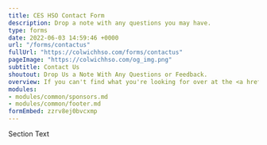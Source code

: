 ```yaml
---
title: CES HSO Contact Form
description: Drop a note with any questions you may have.
type: forms
date: 2022-06-03 14:59:46 +0000
url: "/forms/contactus"
fullUrl: "https://colwichhso.com/forms/contactus"
pageImage: "https://colwichhso.com/og_img.png"
subtitle: Contact Us
shoutout: Drop Us a Note With Any Questions or Feedback.
overview: If you can't find what you're looking for over at the <a href="/faq">FAQ</a>, let us know by filling out the form below.
modules:
- modules/common/sponsors.md
- modules/common/footer.md
formEmbed: zzrv8ej0bvcxmp
---
```

Section Text
